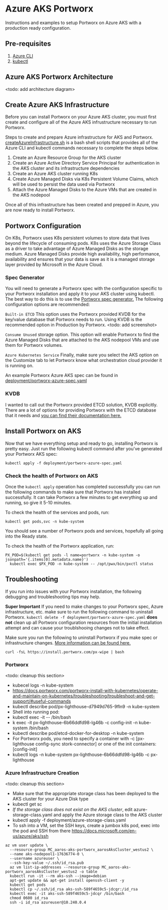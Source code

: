 # Azure AKS Portworx
Instructions and examples to setup Portworx on Azure AKS with a production ready configuration.

## Pre-requisites

1. [Azure CLI](https://docs.microsoft.com/en-us/cli/azure/install-azure-cli?view=azure-cli-latest)
2. [kubectl](https://kubernetes.io/docs/tasks/tools/install-kubectl/)

## Azure AKS Portworx Architecture

<todo: add architecture diagram>

## Create Azure AKS Infrastructure

Before you can install Portworx on your Azure AKS cluster, you must first create and configure all of the Azure AKS infrustructure necessary to run Portworx.

Steps to create and prepare Azure infrastructure for AKS and Portworx. [createAzureInfrastructure.sh](deployment/createAzureInfrastructure.sh) is a bash shell scripts that provides all of the Azure CLI and kubectl commands necessary to complete the steps below.

1. Create an Azure Resource Group for the AKS cluster
2. Create an Azure Active Directory Service Principal for authentication in the AKS cluster and its infrastructure dependencies
3. Create an Azure AKS cluster running K8s
4. Create Azure Managed Disks via K8s Persistent Volume Claims, which will be used to persist the data used via Portworx
5. Attach the Azure Managed Disks to the Azure VMs that are created in the AKS nodepool

Once all of this infrastructure has been created and prepped in Azure, you are now ready to install Portworx.

## Portworx Configuration

On K8s, Portworx uses K8s persistent volumes to store data that lives beyond the lifecycle of consuming pods. K8s uses the Azure Storage Class as a driver to take advantage of Azure Managed Disks as the storage medium. Azure Managed Disks provide high availability, high performance, availability and ensures that your data is save as it is a managed storage layer provided by Microsoft in the Azure Cloud.

### Spec Generator

You will need to generate a Portworx spec with the configuration specific to your Portworx installation and apply it to your AKS cluster using kubectl. The best way to do this is to use the [Portworx spec generator.](https://docs.portworx.com/portworx-install-with-kubernetes/cloud/azure/aks/2-deploy-px/#generate-the-specs) The following configuration options are recommended:

`Built-in ETCD`
This option uses the Portworx provided KVDB for the key/value database that Portworx needs to run. Using KVDB is the recommended option in Production by Portworx.
<todo: add screenshot>

`Consume Unused` storage option.
This option will enable Portworx to find the Azure Managed Disks that are attached to the AKS nodepool VMs and use them for Portworx volumes.

`Azure Kubernetes Service`
Finally, make sure you select the AKS option on the Customize tab to let Portworx know what orchestration cloud provider it is running on.

An example Portworx Azure AKS spec can be found in [deployment/portworx-azure-spec.yaml](deployment/portworx-azure-spec.yaml)

### KVDB

I wanted to call out the Portworx provided ETCD solution, KVDB explicitly. There are a lot of options for providing Portworx with the ETCD database that it needs and [you can find their documentation here.](https://docs.portworx.com/reference/knowledge-base/etcd/#requirements)

## Install Portworx on AKS

Now that we have everything setup and ready to go, installing Portworx is pretty easy. Just run the following kubectl command after you've generated your Portworx AKS spec:

```
kubectl apply -f deployment/portworx-azure-spec.yaml
```

### Check the health of Portworx on AKS

Once the `kubectl apply` operation has completed successfully you can run the following commands to make sure that Portworx has installed successfully. It can take Portworx a few minutes to get everything up and running, so give it 5-10 minutes.

To check the health of the services and pods, run:

```
kubectl get pods,svc -n kube-system
```

You should see a number of Portworx pods and services, hopefully all going into the Ready state.

To check the health of the Portworx application, run:

```
PX_POD=$(kubectl get pods -l name=portworx -n kube-system -o jsonpath='{.items[0].metadata.name}')
  kubectl exec $PX_POD -n kube-system -- /opt/pwx/bin/pxctl status
```

## Troubleshooting

If you run into issues with your Portworx installation, the following debugging and troubleshooting tips may help.

**Super Important** If you need to make changes to your Portworx spec, Azure infrastructure, etc. make sure to run the following command to uninstall Portworx. `kubectl delete -f deployment/portworx-azure-spec.yaml` **does not** clean up all Portworx configuration resources from the initial installation attempt and can cause your troublshooing changes not to take effect.

Make sure you run the following to uninstall Portworx if you make spec or infrastructure changes. [More information can be found here.](https://docs.portworx.com/portworx-install-with-kubernetes/operate-and-maintain-on-kubernetes/uninstall/uninstall/#delete-wipe-px-cluster-configuration)

```
curl -fsL https://install.portworx.com/px-wipe | bash
```

### Portworx

<todo: cleanup this section>

- kubecel logs -n kube-system <pod-name>
- https://docs.portworx.com/portworx-install-with-kubernetes/operate-and-maintain-on-kubernetes/troubleshooting/troubleshoot-and-get-support/#useful-commands
- kubectl describe pod/px-lighthouse-d7949d765-9fln9 -n kube-system
- Shell into running pod:
- kubectl exec -it <pod-name> -- /bin/bash
- k exec -it px-lighthouse-6b66ddfd98-lg46b -c config-init -n kube-system /bin/bash
- kubectl describe pod/etcd-docker-for-desktop -n kube-system
- For Portworx pods, you need to specify a container with -c [px-lighthouse config-sync stork-connector] or one of the init containers: [config-init]
- kubectl logs -n kube-system px-lighthouse-6b66ddfd98-lg46b -c px-lighthouse

### Azure Infrastructure Creation

<todo: cleanup this section>

- Make sure that the appropriate storage class has been deployed to the AKS cluster for your Azure Disk type
- kubectl get sc
- *If the storage class does not exist on the AKS cluster*, edit azure-storage-class.yaml and apply the Azure storage class to the AKS cluster
- kubectl apply -f deployment/azure-storage-class.yaml
- To ssh into a VM, set the SSH keys, create a jumbox k8s pod, exec into the pod and SSH from there
https://docs.microsoft.com/en-us/azure/aks/ssh
```
az vm user update \
  --resource-group MC_aaros-aks-portworx_aarosAksCluster_westus2 \
  --name aks-nodepool1-17636774-0 \
  --username azureuser \
  --ssh-key-value ~/.ssh/id_rsa.pub
  az vm list-ip-addresses --resource-group MC_aaros-aks-portworx_aarosAksCluster_westus2 -o table
  kubectl run -it --rm aks-ssh --image=debian
  apt-get update && apt-get install openssh-client -y
  kubectl get pods
  kubectl cp ~/.ssh/id_rsa aks-ssh-589f4659c5-jdcqr:/id_rsa
  kubectl exec -it aks-ssh-589f4659c5-jdcqr /bin/bash
  chmod 0600 id_rsa
  ssh -i id_rsa azureuser@10.240.0.4
```